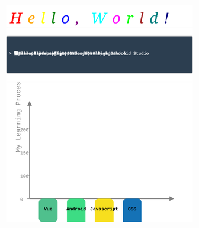<div align="center">
  <img src="https://raw.githubusercontent.com/Zhengfu200/Zhengfu200/refs/heads/main/typing_effect.svg"/>
</div>    


<img src="https://raw.githubusercontent.com/Zhengfu200/Zhengfu200/refs/heads/main/about.svg"/>


<img src="https://raw.githubusercontent.com/Zhengfu200/Zhengfu200/refs/heads/main/My_Learning_Process.svg"/>
